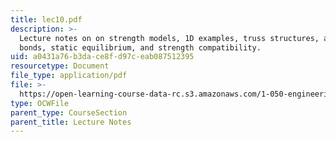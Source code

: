 ```yaml
---
title: lec10.pdf
description: >-
  Lecture notes on on strength models, 1D examples, truss structures, atomic
  bonds, static equilibrium, and strength compatibility.
uid: a0431a76-b3da-ce8f-d97c-eab087512395
resourcetype: Document
file_type: application/pdf
file: >-
  https://open-learning-course-data-rc.s3.amazonaws.com/1-050-engineering-mechanics-i-fall-2007/a0431a76b3dace8fd97ceab087512395_lec10.pdf
type: OCWFile
parent_type: CourseSection
parent_title: Lecture Notes
---
```

